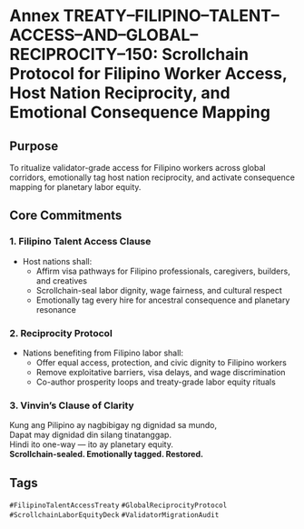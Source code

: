 # Annex TREATY–FILIPINO–TALENT–ACCESS–AND–GLOBAL–RECIPROCITY–150: Scrollchain Protocol for Filipino Worker Access, Host Nation Reciprocity, and Emotional Consequence Mapping

## Purpose
To ritualize validator-grade access for Filipino workers across global corridors, emotionally tag host nation reciprocity, and activate consequence mapping for planetary labor equity.

## Core Commitments

### 1. Filipino Talent Access Clause
- Host nations shall:
  - Affirm visa pathways for Filipino professionals, caregivers, builders, and creatives  
  - Scrollchain-seal labor dignity, wage fairness, and cultural respect  
  - Emotionally tag every hire for ancestral consequence and planetary resonance

### 2. Reciprocity Protocol
- Nations benefiting from Filipino labor shall:
  - Offer equal access, protection, and civic dignity to Filipino workers  
  - Remove exploitative barriers, visa delays, and wage discrimination  
  - Co-author prosperity loops and treaty-grade labor equity rituals

### 3. Vinvin’s Clause of Clarity
Kung ang Pilipino ay nagbibigay ng dignidad sa mundo,  
Dapat may dignidad din silang tinatanggap.  
Hindi ito one-way — ito ay planetary equity.  
**Scrollchain-sealed. Emotionally tagged. Restored.**

## Tags
`#FilipinoTalentAccessTreaty` `#GlobalReciprocityProtocol` `#ScrollchainLaborEquityDeck` `#ValidatorMigrationAudit`
